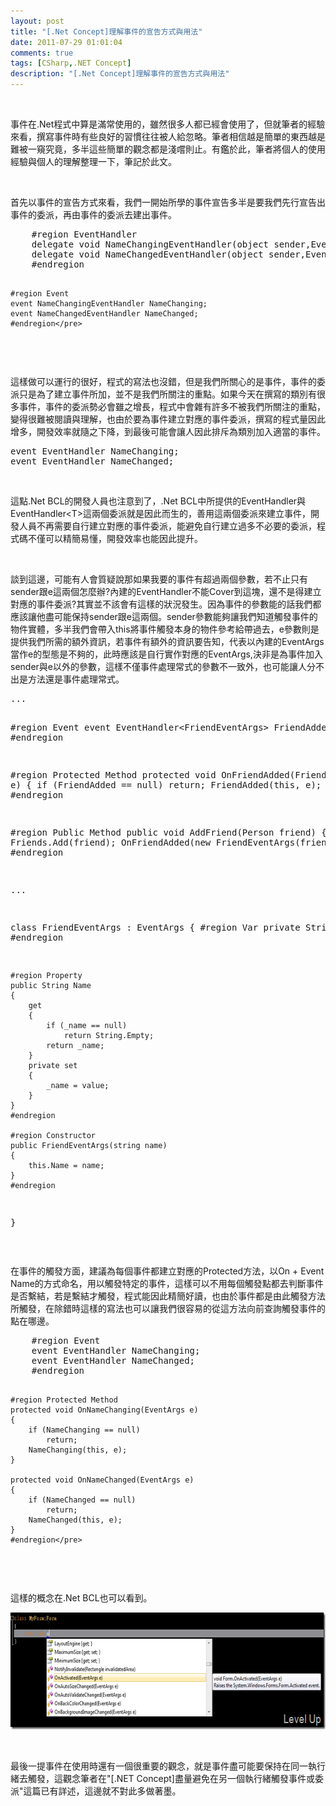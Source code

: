 ```yaml
---
layout: post
title: "[.Net Concept]理解事件的宣告方式與用法"
date: 2011-07-29 01:01:04
comments: true
tags: [CSharp,.NET Concept]
description: "[.Net Concept]理解事件的宣告方式與用法"
---
```

<p>
	 </p>
<p>
	事件在.Net程式中算是滿常使用的，雖然很多人都已經會使用了，但就筆者的經驗來看，撰寫事件時有些良好的習慣往往被人給忽略。筆者相信越是簡單的東西越是難被一窺究竟，多半這些簡單的觀念都是淺嚐則止。有鑑於此，筆者將個人的使用經驗與個人的理解整理一下，筆記於此文。</p>
<p>
	 </p>
<p>
	首先以事件的宣告方式來看，我們一開始所學的事件宣告多半是要我們先行宣告出事件的委派，再由事件的委派去建出事件。</p>
<div class="wlWriterSmartContent" id="scid:812469c5-0cb0-4c63-8c15-c81123a09de7:da03a7f6-b120-4ab7-9fed-87b346bc4661" style="padding-bottom: 0px; margin: 0px; padding-left: 0px; padding-right: 0px; display: inline; float: none; padding-top: 0px">
	<pre class="c#" name="code">
    #region EventHandler
    delegate void NameChangingEventHandler(object sender,EventArgs e);
    delegate void NameChangedEventHandler(object sender,EventArgs e);
    #endregion

    #region Event
    event NameChangingEventHandler NameChanging;
    event NameChangedEventHandler NameChanged;
    #endregion</pre>
</div>
<p>
	 </p>
<p>
	這樣做可以運行的很好，程式的寫法也沒錯，但是我們所關心的是事件，事件的委派只是為了建立事件所加，並不是我們所關注的重點。如果今天在撰寫的類別有很多事件，事件的委派勢必會雖之增長，程式中會雜有許多不被我們所關注的重點，變得很難被閱讀與理解，也由於要為事件建立對應的事件委派，撰寫的程式量因此增多，開發效率就隨之下降，到最後可能會讓人因此排斥為類別加入適當的事件。</p>
<div class="wlWriterSmartContent" id="scid:812469c5-0cb0-4c63-8c15-c81123a09de7:99836032-d9c3-44c3-b2bb-8f5fe5e8b5a0" style="padding-bottom: 0px; margin: 0px; padding-left: 0px; padding-right: 0px; display: inline; float: none; padding-top: 0px">
	<pre class="c#" name="code">
event EventHandler NameChanging;
event EventHandler NameChanged;</pre>
</div>
<p>
	 </p>
<p>
	這點.Net BCL的開發人員也注意到了，.Net BCL中所提供的EventHandler與EventHandler&lt;T&gt;這兩個委派就是因此而生的，善用這兩個委派來建立事件，開發人員不再需要自行建立對應的事件委派，能避免自行建立過多不必要的委派，程式碼不僅可以精簡易懂，開發效率也能因此提升。</p>
<p>
	 </p>
<p>
	談到這邊，可能有人會質疑說那如果我要的事件有超過兩個參數，若不止只有sender跟e這兩個怎麼辦?內建的EventHandler不能Cover到這塊，還不是得建立對應的事件委派?其實並不該會有這樣的狀況發生。因為事件的參數能的話我們都應該讓他盡可能保持sender跟e這兩個。sender參數能夠讓我們知道觸發事件的物件實體，多半我們會帶入this將事件觸發本身的物件參考給帶過去，e參數則是提供我們所需的額外資訊，若事件有額外的資訊要告知，代表以內建的EventArgs當作e的型態是不夠的，此時應該是自行實作對應的EventArgs,決非是為事件加入sender與e以外的參數，這樣不僅事件處理常式的參數不一致外，也可能讓人分不出是方法還是事件處理常式。</p>
<div class="wlWriterSmartContent" id="scid:812469c5-0cb0-4c63-8c15-c81123a09de7:55544063-6f7f-4e72-bf40-d73c04d3965e" style="padding-bottom: 0px; margin: 0px; padding-left: 0px; padding-right: 0px; display: inline; float: none; padding-top: 0px">
	<pre class="c#" name="code">
...

#region Event
event EventHandler&lt;FriendEventArgs&gt; FriendAdded;
#endregion

#region Protected Method
protected void OnFriendAdded(FriendEventArgs e)
{
if (FriendAdded == null)
    return;
FriendAdded(this, e);
}
#endregion

#region Public Method
public void AddFriend(Person friend)
{
Friends.Add(friend);
OnFriendAdded(new FriendEventArgs(friend.Name));
}
#endregion

...

class FriendEventArgs : EventArgs
{
    #region Var
    private String _name;
    #endregion

    #region Property
    public String Name
    {
        get
        {
            if (_name == null)
                return String.Empty;
            return _name;
        }
        private set
        {
            _name = value;
        }
    }
    #endregion

    #region Constructor
    public FriendEventArgs(string name)
    {
        this.Name = name;
    }
    #endregion
}</pre>
</div>
<p>
	 </p>
<p>
	在事件的觸發方面，建議為每個事件都建立對應的Protected方法，以On + Event Name的方式命名，用以觸發特定的事件，這樣可以不用每個觸發點都去判斷事件是否繫結，若是繫結才觸發，程式能因此精簡好讀，也由於事件都是由此觸發方法所觸發，在除錯時這樣的寫法也可以讓我們很容易的從這方法向前查詢觸發事件的點在哪邊。</p>
<div class="wlWriterSmartContent" id="scid:812469c5-0cb0-4c63-8c15-c81123a09de7:19f92a20-2cf7-45da-a529-94546356e2a6" style="padding-bottom: 0px; margin: 0px; padding-left: 0px; padding-right: 0px; display: inline; float: none; padding-top: 0px">
	<pre class="c#" name="code">
    #region Event
    event EventHandler NameChanging;
    event EventHandler NameChanged;
    #endregion

    #region Protected Method
    protected void OnNameChanging(EventArgs e)
    {
        if (NameChanging == null)
            return;
        NameChanging(this, e);
    }

    protected void OnNameChanged(EventArgs e)
    {
        if (NameChanged == null)
            return;
        NameChanged(this, e);
    }
    #endregion</pre>
</div>
<p>
	 </p>
<p>
	這樣的概念在.Net BCL也可以看到。</p>
<p>
	<img alt="image" border="0" height="187" src="\images\posts\32279\image_thumb.png" style="border-bottom: 0px; border-left: 0px; border-top: 0px; border-right: 0px" width="644" /></p>
<p>
	 </p>
<p>
	最後一提事件在使用時還有一個很重要的觀念，就是事件盡可能要保持在同一執行緒去觸發，這觀念筆者在"[.NET Concept]盡量避免在另一個執行緒觸發事件或委派"這篇已有詳述，這邊就不對此多做著墨。</p>
